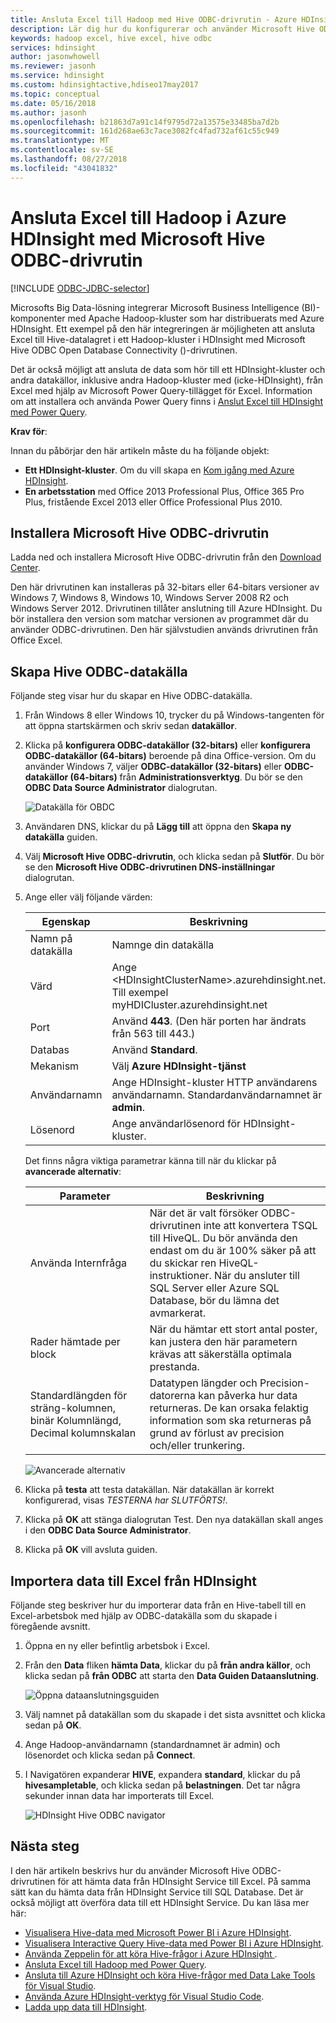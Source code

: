```yaml
---
title: Ansluta Excel till Hadoop med Hive ODBC-drivrutin - Azure HDInsight
description: Lär dig hur du konfigurerar och använder Microsoft Hive ODBC driver för Excel för att fråga efter data i HDInsight-kluster från Microsoft Excel.
keywords: hadoop excel, hive excel, hive odbc
services: hdinsight
author: jasonwhowell
ms.reviewer: jasonh
ms.service: hdinsight
ms.custom: hdinsightactive,hdiseo17may2017
ms.topic: conceptual
ms.date: 05/16/2018
ms.author: jasonh
ms.openlocfilehash: b21863d7a91c14f9795d72a13575e33485ba7d2b
ms.sourcegitcommit: 161d268ae63c7ace3082fc4fad732af61c55c949
ms.translationtype: MT
ms.contentlocale: sv-SE
ms.lasthandoff: 08/27/2018
ms.locfileid: "43041832"
---
```

# <a name="connect-excel-to-hadoop-in-azure-hdinsight-with-the-microsoft-hive-odbc-driver"></a>Ansluta Excel till Hadoop i Azure HDInsight med Microsoft Hive ODBC-drivrutin

[!INCLUDE [ODBC-JDBC-selector](../../../includes/hdinsight-selector-odbc-jdbc.md)]

Microsofts Big Data-lösning integrerar Microsoft Business Intelligence (BI)-komponenter med Apache Hadoop-kluster som har distribuerats med Azure HDInsight. Ett exempel på den här integreringen är möjligheten att ansluta Excel till Hive-datalagret i ett Hadoop-kluster i HDInsight med Microsoft Hive ODBC Open Database Connectivity ()-drivrutinen.

Det är också möjligt att ansluta de data som hör till ett HDInsight-kluster och andra datakällor, inklusive andra Hadoop-kluster med (icke-HDInsight), från Excel med hjälp av Microsoft Power Query-tillägget för Excel. Information om att installera och använda Power Query finns i [Anslut Excel till HDInsight med Power Query][hdinsight-power-query].



**Krav för**:

Innan du påbörjar den här artikeln måste du ha följande objekt:

* **Ett HDInsight-kluster**. Om du vill skapa en [Kom igång med Azure HDInsight](apache-hadoop-linux-tutorial-get-started.md).
* **En arbetsstation** med Office 2013 Professional Plus, Office 365 Pro Plus, fristående Excel 2013 eller Office Professional Plus 2010.

## <a name="install-microsoft-hive-odbc-driver"></a>Installera Microsoft Hive ODBC-drivrutin
Ladda ned och installera Microsoft Hive ODBC-drivrutin från den [Download Center][hive-odbc-driver-download].

Den här drivrutinen kan installeras på 32-bitars eller 64-bitars versioner av Windows 7, Windows 8, Windows 10, Windows Server 2008 R2 och Windows Server 2012. Drivrutinen tillåter anslutning till Azure HDInsight. Du bör installera den version som matchar versionen av programmet där du använder ODBC-drivrutinen. Den här självstudien används drivrutinen från Office Excel.

## <a name="create-hive-odbc-data-source"></a>Skapa Hive ODBC-datakälla
Följande steg visar hur du skapar en Hive ODBC-datakälla.

1. Från Windows 8 eller Windows 10, trycker du på Windows-tangenten för att öppna startskärmen och skriv sedan **datakällor**.
2. Klicka på **konfigurera ODBC-datakällor (32-bitars)** eller **konfigurera ODBC-datakällor (64-bitars)** beroende på dina Office-version. Om du använder Windows 7, väljer **ODBC-datakällor (32-bitars)** eller **ODBC-datakällor (64-bitars)** från **Administrationsverktyg**. Du bör se den **ODBC Data Source Administrator** dialogrutan.
   
    ![Datakälla för OBDC](./media/apache-hadoop-connect-excel-hive-odbc-driver/HDI.SimbaHiveOdbc.DataSourceAdmin1.png "konfigurera en DNS med hjälp av ODBC-datakälla")

3. Användaren DNS, klickar du på **Lägg till** att öppna den **Skapa ny datakälla** guiden.
4. Välj **Microsoft Hive ODBC-drivrutin**, och klicka sedan på **Slutför**. Du bör se den **Microsoft Hive ODBC-drivrutinen DNS-inställningar** dialogrutan.
5. Ange eller välj följande värden:
   
   | Egenskap  | Beskrivning |
   | --- | --- |
   |  Namn på datakälla |Namnge din datakälla |
   |  Värd |Ange &lt;HDInsightClusterName>.azurehdinsight.net. Till exempel myHDICluster.azurehdinsight.net |
   |  Port |Använd <strong>443</strong>. (Den här porten har ändrats från 563 till 443.) |
   |  Databas |Använd <strong>Standard</strong>. |
   |  Mekanism |Välj <strong>Azure HDInsight-tjänst</strong> |
   |  Användarnamn |Ange HDInsight-kluster HTTP användarens användarnamn. Standardanvändarnamnet är <strong>admin</strong>. |
   |  Lösenord |Ange användarlösenord för HDInsight-kluster. |
   
    </table>
   
    Det finns några viktiga parametrar känna till när du klickar på **avancerade alternativ**:
   
   | Parameter | Beskrivning |
   | --- | --- |
   |  Använda Internfråga |När det är valt försöker ODBC-drivrutinen inte att konvertera TSQL till HiveQL. Du bör använda den endast om du är 100% säker på att du skickar ren HiveQL-instruktioner. När du ansluter till SQL Server eller Azure SQL Database, bör du lämna det avmarkerat. |
   |  Rader hämtade per block |När du hämtar ett stort antal poster, kan justera den här parametern krävas att säkerställa optimala prestanda. |
   |  Standardlängden för sträng-kolumnen, binär Kolumnlängd, Decimal kolumnskalan |Datatypen längder och Precision-datorerna kan påverka hur data returneras. De kan orsaka felaktig information som ska returneras på grund av förlust av precision och/eller trunkering. |

    ![Avancerade alternativ](./media/apache-hadoop-connect-excel-hive-odbc-driver/HDI.HiveOdbc.DataSource.AdvancedOptions1.png "avancerade DSN konfigurationsalternativ")

1. Klicka på **testa** att testa datakällan. När datakällan är korrekt konfigurerad, visas *TESTERNA har SLUTFÖRTS!*.
2. Klicka på **OK** att stänga dialogrutan Test. Den nya datakällan skall anges i den **ODBC Data Source Administrator**.
3. Klicka på **OK** vill avsluta guiden.

## <a name="import-data-into-excel-from-hdinsight"></a>Importera data till Excel från HDInsight
Följande steg beskriver hur du importerar data från en Hive-tabell till en Excel-arbetsbok med hjälp av ODBC-datakälla som du skapade i föregående avsnitt.

1. Öppna en ny eller befintlig arbetsbok i Excel.
2. Från den **Data** fliken **hämta Data**, klickar du på **från andra källor**, och klicka sedan på **från ODBC** att starta den **Data Guiden Dataanslutning**.
   
    ![Öppna dataanslutningsguiden](./media/apache-hadoop-connect-excel-hive-odbc-driver/HDI.SimbaHiveOdbc.Excel.DataConnection1.png "öppna dataanslutningsguiden")
4. Välj namnet på datakällan som du skapade i det sista avsnittet och klicka sedan på **OK**.
5. Ange Hadoop-användarnamn (standardnamnet är admin) och lösenordet och klicka sedan på **Connect**.
6. I Navigatören expanderar **HIVE**, expandera **standard**, klickar du på **hivesampletable**, och klicka sedan på **belastningen**. Det tar några sekunder innan data har importerats till Excel.

    ![HDInsight Hive ODBC navigator](./media/apache-hadoop-connect-excel-hive-odbc-driver/hdinsight.hive.odbc.navigator.png "öppna dataanslutningsguiden")


## <a name="next-steps"></a>Nästa steg
I den här artikeln beskrivs hur du använder Microsoft Hive ODBC-drivrutinen för att hämta data från HDInsight Service till Excel. På samma sätt kan du hämta data från HDInsight Service till SQL Database. Det är också möjligt att överföra data till ett HDInsight Service. Du kan läsa mer här:

* [Visualisera Hive-data med Microsoft Power BI i Azure HDInsight](apache-hadoop-connect-hive-power-bi.md).
* [Visualisera Interactive Query Hive-data med Power BI i Azure HDInsight](../interactive-query/apache-hadoop-connect-hive-power-bi-directquery.md).
* [Använda Zeppelin för att köra Hive-frågor i Azure HDInsight ](./../hdinsight-connect-hive-zeppelin.md).
* [Ansluta Excel till Hadoop med Power Query](apache-hadoop-connect-excel-power-query.md).
* [Ansluta till Azure HDInsight och köra Hive-frågor med Data Lake Tools för Visual Studio](apache-hadoop-visual-studio-tools-get-started.md).
* [Använda Azure HDInsight-verktyg för Visual Studio Code](../hdinsight-for-vscode.md).
* [Ladda upp data till HDInsight](./../hdinsight-upload-data.md).

[hdinsight-use-sqoop]:hdinsight-use-sqoop.md
[hdinsight-analyze-flight-data]: hdinsight-analyze-flight-delay-data.md
[hdinsight-use-hive]:hdinsight-use-hive.md
[hdinsight-upload-data]: ../hdinsight-upload-data.md
[hdinsight-power-query]: ../hdinsight-connect-excel-power-query.md
[hive-odbc-driver-download]: http://go.microsoft.com/fwlink/?LinkID=286698


